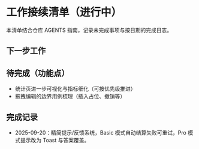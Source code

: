 ﻿# 工作接续清单（进行中）
本清单结合仓库 AGENTS 指南，记录未完成事项与按日期的完成日志。

## 下一步工作

## 待完成（功能点）
- 统计页进一步可视化与指标细化（可按优先级推进）
- 拖拽编辑的边界用例梳理（插入占位、撤销等）

## 完成记录
- 2025-09-20：精简提示/反馈系统，Basic 模式自动结算失败可重试，Pro 模式提示改为 Toast 与答案覆盖。

